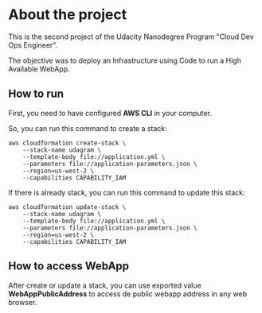# About the project

This is the second project of the Udacity Nanodegree Program "Cloud Dev Ops Engineer".

The objective was to deploy an Infrastructure using Code to run a High Available WebApp.

## How to run

First, you need to have configured **AWS CLI** in your computer.

So, you can run this command to create a stack:

```
aws cloudformation create-stack \
    --stack-name udagram \
    --template-body file://application.yml \
    --parameters file://application-parameters.json \
    --region=us-west-2 \
    --capabilities CAPABILITY_IAM
```

If there is already stack, you can run this command to update this stack:

```
aws cloudformation update-stack \
    --stack-name udagram \
    --template-body file://application.yml \
    --parameters file://application-parameters.json \
    --region=us-west-2 \
    --capabilities CAPABILITY_IAM
```

## How to access WebApp

After create or update a stack, you can use exported value **WebAppPublicAddress** to access de public webapp address in any web browser.
